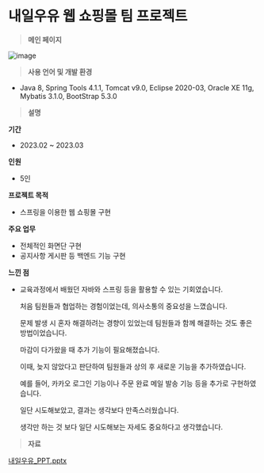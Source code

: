 # 내일우유 웹 쇼핑몰 팀 프로젝트

> **메인 페이지**
> 

![image](https://user-images.githubusercontent.com/125838334/227837003-7dacca1c-7fe2-421f-8869-57a504b868be.png)

> **사용 언어 및 개발 환경**
> 
- Java 8, Spring Tools 4.1.1, Tomcat v9.0, Eclipse 2020-03, Oracle XE 11g, Mybatis 3.1.0, BootStrap 5.3.0

> **설명**
> 

**기간**

- 2023.02 ~ 2023.03

**인원**

- 5인

**프로젝트 목적**

- 스프링을 이용한 웹 쇼핑몰 구현

**주요 업무**

- 전체적인 화면단 구현
- 공지사항 게시판 등 백엔드 기능 구현

**느낀 점**

- 교육과정에서 배웠던 자바와 스프링 등을 활용할 수 있는 기회였습니다.
    
    처음 팀원들과 협업하는 경험이었는데, 의사소통의 중요성을 느꼈습니다.
    
    문제 발생 시 혼자 해결하려는 경향이 있었는데 팀원들과 함께 해결하는 것도 좋은 방법이었습니다.
    
    마감이 다가왔을 때 추가 기능이 필요해졌습니다.
    
    이때, 늦지 않았다고 판단하여 팀원들과 상의 후 새로운 기능을 추가하였습니다.
    
    예를 들어, 카카오 로그인 기능이나 주문 완료 메일 발송 기능 등을 추가로 구현하였습니다.
    
    일단 시도해보았고, 결과는 생각보다 만족스러웠습니다.
    
    생각만 하는 것 보다 일단 시도해보는 자세도 중요하다고 생각했습니다.
    

> **자료**
> 

[내일우유_PPT.pptx](https://s3-us-west-2.amazonaws.com/secure.notion-static.com/9e0f7d1a-2b70-427a-8a3b-2a151ca8bebe/%EB%82%B4%EC%9D%BC%EC%9A%B0%EC%9C%A0_%EC%B5%9C%EC%A2%85_PPT.pptx)
